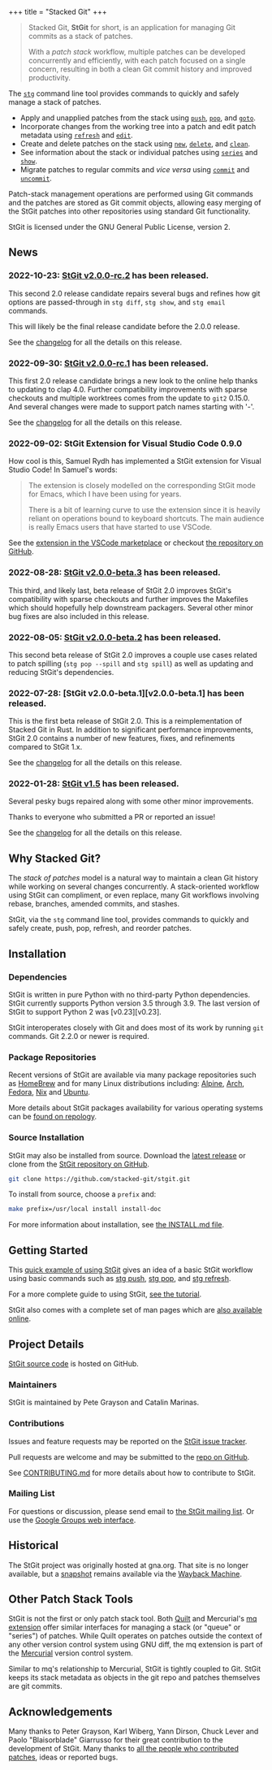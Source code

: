 +++
title = "Stacked Git"
+++

> Stacked Git, **StGit** for short, is an application for managing Git
> commits as a stack of patches.
>
> With a *patch stack* workflow, multiple patches can be developed
> concurrently and efficiently, with each patch focused on a single
> concern, resulting in both a clean Git commit history and improved
> productivity.

The [`stg`](man/stg) command line tool provides commands to quickly and
safely manage a stack of patches.

- Apply and unapplied patches from the stack using
  [`push`](man/stg-push), [`pop`](man/stg-pop), and
  [`goto`](man/stg-goto).
- Incorporate changes from the working tree into a patch and edit patch
  metadata using [`refresh`](man/stg-refresh) and
  [`edit`](man/stg-edit).
- Create and delete patches on the stack using [`new`](man/stg-new),
  [`delete`](man/stg-delete), and [`clean`](man/stg-clean).
- See information about the stack or individual patches using
  [`series`](man/stg-series) and [`show`](man/stg-show).
- Migrate patches to regular commits and *vice versa* using
  [`commit`](man/stg-commit) and [`uncommit`](man/stg-uncommit).

Patch-stack management operations are performed using Git commands and
the patches are stored as Git commit objects, allowing easy merging of
the StGit patches into other repositories using standard Git
functionality.

StGit is licensed under the GNU General Public License, version 2.

## News

### 2022-10-23: [StGit v2.0.0-rc.2][v2.0.0-rc.2] has been released.

This second 2.0 release candidate repairs several bugs and refines how
git options are passed-through in `stg diff`, `stg show`, and `stg
email` commands.

This will likely be the final release candidate before the 2.0.0
release.

See the [changelog](changelog/) for all the details on this release.

### 2022-09-30: [StGit v2.0.0-rc.1][v2.0.0-rc.1] has been released.

This first 2.0 release candidate brings a new look to the online help thanks to
updating to clap 4.0. Further compatibility improvements with sparse checkouts
and multiple worktrees comes from the update to `git2` 0.15.0. And several
changes were made to support patch names starting with '-'.

See the [changelog](changelog/) for all the details on this release.

### 2022-09-02: StGit Extension for Visual Studio Code 0.9.0

How cool is this, Samuel Rydh has implemented a StGit extension for
Visual Studio Code! In Samuel's words:

> The extension is closely modelled on the corresponding StGit mode for
> Emacs, which I have been using for years.
>
> There is a bit of learning curve to use the extension since it is
> heavily reliant on operations bound to keyboard shortcuts. The main
> audience is really Emacs users that have started to use VSCode.

See the [extension in the VSCode marketplace][marketplace] or checkout
[the repository on GitHub][vscode-stgit].

[vscode-stgit]: https://github.com/srydh/vscode-stgit
[marketplace]: https://marketplace.visualstudio.com/items?itemName=samuelrydh.stgit

### 2022-08-28: [StGit v2.0.0-beta.3][v2.0.0-beta.3] has been released.

This third, and likely last, beta release of StGit 2.0 improves StGit's
compatibility with sparse checkouts and further improves the Makefiles
which should hopefully help downstream packagers. Several other minor
bug fixes are also included in this release.

### 2022-08-05: [StGit v2.0.0-beta.2][v2.0.0-beta.2] has been released.

This second beta release of StGit 2.0 improves a couple use cases related
to patch spilling (`stg pop --spill` and `stg spill`) as well as updating
and reducing StGit's dependencies.

### 2022-07-28: [StGit v2.0.0-beta.1][v2.0.0-beta.1] has been released.

This is the first beta release of StGit 2.0. This is a reimplementation
of Stacked Git in Rust. In addition to significant performance
improvements, StGit 2.0 contains a number of new features, fixes, and
refinements compared to StGit 1.x.

See the [changelog](changelog/) for all the details on this release.

### 2022-01-28: [StGit v1.5][v1.5] has been released.

Several pesky bugs repaired along with some other minor improvements.

Thanks to everyone who submitted a PR or reported an issue!

See the [changelog](changelog/) for all the details on this release.

[v2.0.0-rc.2]: https://github.com/stacked-git/stgit/releases/tag/v2.0.0-rc.1
[v2.0.0-rc.1]: https://github.com/stacked-git/stgit/releases/tag/v2.0.0-rc.1
[v2.0.0-beta.3]: https://github.com/stacked-git/stgit/releases/tag/v2.0.0-beta.3
[v2.0.0-beta.2]: https://github.com/stacked-git/stgit/releases/tag/v2.0.0-beta.2
[v1.5]: https://github.com/stacked-git/stgit/releases/tag/v1.5

## Why Stacked Git?

The *stack of patches* model is a natural way to maintain a clean Git
history while working on several changes concurrently. A stack-oriented
workflow using StGit can compliment, or even replace, many Git workflows
involving rebase, branches, amended commits, and stashes.

StGit, via the `stg` command line tool, provides commands to quickly and
safely create, push, pop, refresh, and reorder patches.

## Installation

### Dependencies

StGit is written in pure Python with no third-party Python dependencies.
StGit currently supports Python version 3.5 through 3.9. The last
version of StGit to support Python 2 was [v0.23][v0.23].

StGit interoperates closely with Git and does most of its work by
running `git` commands. Git 2.2.0 or newer is required.

### Package Repositories

Recent versions of StGit are available via many package repositories
such as [HomeBrew][pkg-homebrew] and for many Linux distributions
including: [Alpine][pkg-alpine], [Arch][pkg-arch], [Fedora][pkg-fedora],
[Nix][pkg-nix] and [Ubuntu][pkg-ubuntu].

More details about StGit packages availability for various operating
systems can be [found on repology][repology].

[pkg-homebrew]: https://formulae.brew.sh/formula/stgit
[pkg-alpine]: https://pkgs.alpinelinux.org/packages?name=stgit
[pkg-arch]: https://aur.archlinux.org/packages/stgit
[pkg-fedora]: https://src.fedoraproject.org/rpms/stgit
[pkg-nix]: https://nixos.org/nixos/packages.html?attr=gitAndTools.stgit
[pkg-ubuntu]: https://packages.ubuntu.com/source/focal/stgit
[repology]: https://repology.org/project/stgit/versions

### Source Installation

StGit may also be installed from source. Download the [latest
release][gh-latest] or clone from the [StGit repository on
GitHub][gh-repo].

```sh
git clone https://github.com/stacked-git/stgit.git
```

To install from source, choose a `prefix` and:

```sh
make prefix=/usr/local install install-doc
```

For more information about installation, see [the INSTALL.md
file][gh-install].

## Getting Started

This [quick example of using StGit](guides/usage-example/) gives an idea
of a basic StGit workflow using basic commands such as [stg
push](man/stg-push), [stg pop](man/stg-pop), and [stg
refresh](man/stg-refresh).

For a more complete guide to using StGit, [see the
tutorial](guides/tutorial/).

StGit also comes with a complete set of man pages which are [also
available online](man/stg).

## Project Details

[StGit source code][gh-repo] is hosted on GitHub.

### Maintainers

StGit is maintained by Pete Grayson and Catalin Marinas.

### Contributions

Issues and feature requests may be reported on the [StGit issue
tracker][gh-issues].

Pull requests are welcome and may be submitted to the [repo on
GitHub][gh-repo].

See [CONTRIBUTING.md][gh-contributing] for more details about how to
contribute to StGit.

### Mailing List

For questions or discussion, please send email to [the StGit mailing
list](stgit@googlegroups.com). Or use the [Google Groups web
interface][gg-forum].

## Historical

The StGit project was originally hosted at gna.org. That site is no
longer available, but a [snapshot][gna-snapshot] remains available via
the [Wayback Machine](https://web.archive.org/).

## Other Patch Stack Tools

StGit is not the first or only patch stack tool. Both
[Quilt][site-quilt] and Mercurial\'s [mq extension][site-mq] offer
similar interfaces for managing a stack (or \"queue\" or \"series\") of
patches. While Quilt operates on patches outside the context of any
other version control system using GNU diff, the mq extension is part of
the [Mercurial][site-mercurial] version control system.

Similar to mq\'s relationship to Mercurial, StGit is tightly coupled to
Git. StGit keeps its stack metadata as objects in the git repo and
patches themselves are git commits.

## Acknowledgements

Many thanks to Peter Grayson, Karl Wiberg, Yann Dirson, Chuck Lever and
Paolo "Blaisorblade" Giarrusso for their great contribution to the
development of StGit. Many thanks to [all the people who contributed
patches][gh-authors], ideas or reported bugs.

[gg-forum]: https://groups.google.com/d/forum/stgit
[gh-authors]: https://github.com/stacked-git/stgit/blob/master/AUTHORS.md
[gh-contributing]: https://github.com/stacked-git/stgit/blob/master/CONTRIBUTING.md
[gh-install]: https://github.com/stacked-git/stgit/blob/master/INSTALL.md
[gh-issues]: https://github.com/stacked-git/stgit/issues
[gh-latest]: https://github.com/stacked-git/stgit/releases/latest
[gh-repo]: https://github.com/stacked-git/stgit
[gna-snapshot]: https://web.archive.org/web/20170305222727/http://gna.org/projects/stgit/
[site-mercurial]: https://www.mercurial-scm.org/
[site-mq]: https://www.mercurial-scm.org/wiki/MqExtension
[site-quilt]: https://savannah.nongnu.org/projects/quilt/
